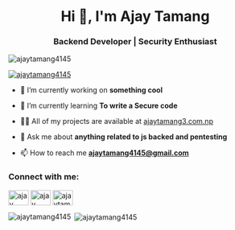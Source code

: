 <h1 align="center">Hi 👋, I'm Ajay Tamang</h1>
<h3 align="center">Backend Developer | Security Enthusiast</h3>

<p align="left"> <img src="https://komarev.com/ghpvc/?username=ajaytamang4145&label=Profile%20views&color=0e75b6&style=flat" alt="ajaytamang4145" /> </p>

<p align="left"> <a href="https://github.com/ryo-ma/github-profile-trophy"><img src="https://github-profile-trophy.vercel.app/?username=ajaytamang4145" alt="ajaytamang4145" /></a> </p>

- 🔭 I’m currently working on **something cool**

- 🌱 I’m currently learning **To write a Secure code**

- 👨‍💻 All of my projects are available at [ajaytamang3.com.np](ajaytamang3.com.np)

- 💬 Ask me about **anything related to js backed and pentesting**

- 📫 How to reach me **ajaytamang4145@gmail.com**

<h3 align="left">Connect with me:</h3>
<p align="left">
<a href="https://linkedin.com/in/ajay tamang" target="blank"><img align="center" src="https://raw.githubusercontent.com/rahuldkjain/github-profile-readme-generator/master/src/images/icons/Social/linked-in-alt.svg" alt="ajay tamang" height="30" width="40" /></a>
<a href="https://fb.com/ajay tamang" target="blank"><img align="center" src="https://raw.githubusercontent.com/rahuldkjain/github-profile-readme-generator/master/src/images/icons/Social/facebook.svg" alt="ajay tamang" height="30" width="40" /></a>
<a href="https://discord.gg/ajaytamang0068" target="blank"><img align="center" src="https://raw.githubusercontent.com/rahuldkjain/github-profile-readme-generator/master/src/images/icons/Social/discord.svg" alt="ajaytamang0068" height="30" width="40" /></a>
</p>

<p><img align="left" src="https://github-readme-stats.vercel.app/api/top-langs?username=ajaytamang4145&show_icons=true&locale=en&layout=compact" alt="ajaytamang4145" /></p>

<p>&nbsp;<img align="center" src="https://github-readme-stats.vercel.app/api?username=ajaytamang4145&show_icons=true&locale=en" alt="ajaytamang4145" /></p>
